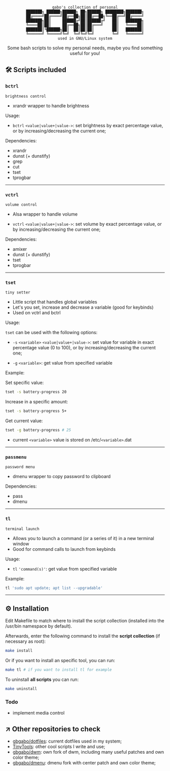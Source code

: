 <div align="center">

```
gabo's collection of personal
███████╗ ██████╗██████╗ ██╗██████╗ ████████╗███████╗
██╔════╝██╔════╝██╔══██╗██║██╔══██╗╚══██╔══╝██╔════╝
███████╗██║     ██████╔╝██║██████╔╝   ██║   ███████╗
╚════██║██║     ██╔══██╗██║██╔═══╝    ██║   ╚════██║
███████║╚██████╗██║  ██║██║██║        ██║   ███████║
╚══════╝ ╚═════╝╚═╝  ╚═╝╚═╝╚═╝        ╚═╝   ╚══════╝
used in GNU/Linux system
```

Some bash scripts to solve my personal needs, maybe you find something useful for you!

</div>

## 🛠️ Scripts included

### `bctrl`

`brightness control`

- xrandr wrapper to handle brightness

Usage:

- `bctrl` `<value|value+|value->`: set brightness by exact percentage value, or by increasing/decreasing the current one;

Dependencies:

- xrandr
- dunst (+ dunstify)
- grep
- cut
- tset
- tprogbar

---

### `vctrl`

`volume control`

- Alsa wrapper to handle volume

- `vctrl` `<value|value+|value->`: set volume by exact percentage value, or by increasing/decreasing the current one;

Dependencies:

- amixer
- dunst (+ dunstify)
- tset
- tprogbar

---

### `tset`

`tiny setter`

- Little script that handles global variables
- Let's you set, increase and decrease a variable (good for keybinds)
- Used on vctrl and bctrl

Usage:

`tset` can be used with the following options:

- `-s` `<variable>` `<value|value+|value->`: set value for variable in exact percentage value (0 to 100), or by increasing/decreasing the current one;

- `-g` `<variable>`: get value from specified variable

Example:

Set specific value:

```sh
tset -s battery-progress 20
```

Increase in a specific amount:

```sh
tset -s battery-progress 5+
```

Get current value:

```sh
tset -g battery-progress # 25
```

- current `<variable>` value is stored on /etc/`<variable>`.dat

---

### `passmenu`

`password menu`

- dmenu wrapper to copy password to clipboard

Dependencies:

- pass
- dmenu

---

### `tl`

`terminal launch`

- Allows you to launch a command (or a series of it) in a new terminal window
- Good for command calls to launch from keybinds

Usage:

- `tl` `'command(s)'`: get value from specified variable

Example:

```sh
tl 'sudo apt update; apt list --upgradable'
```

---

## ⚙️ Installation

Edit Makefile to match where to install the script collection (installed into the /usr/bin namespace by default).

Afterwards, enter the following command to install the **script collection** (if necessary as root):

```sh
make install
```

Or if you want to install an specific tool, you can run:

```sh
make tl # if you want to install tl for example
```

To uninstall **all scripts** you can run:

```sh
make uninstall
```

### Todo

- implement media control

## ↗️ Other repositories to check

- [gbgabo/dotfiles](https://github.com/gbgabo/dotfiles): current dotfiles used in my system;
- [TinyTools](https://github.com/TinyToolSH): other cool scripts I write and use;
- [gbgabo/dwm](https://github.com/gbgabo/dwm): own fork of dwm, including many useful patches and own color theme;
- [gbgabo/dmenu](https://github.com/gbgabo/dmenu): dmenu fork with center patch and own color theme;
